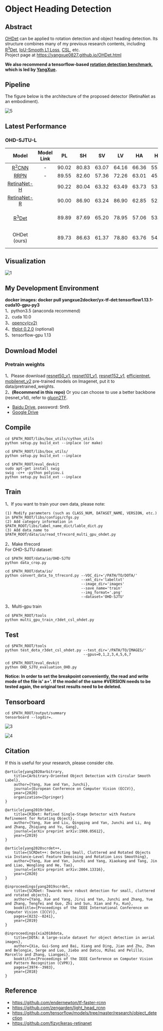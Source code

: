 # Object Heading Detection

## Abstract
[OHDet]() can be applied to rotation detection and object heading detection. Its structure combines many of my previous research contents, including [R<sup>3</sup>Det](https://arxiv.org/abs/1908.05612), [IoU-Smooth L1 Loss](https://arxiv.org/abs/1811.07126), [CSL](https://arxiv.org/abs/2003.05597), etc.    
Project page at https://yangxue0827.github.io/OHDet.html

**We also recommend a tensorflow-based [rotation detection benchmark](https://github.com/yangxue0827/RotationDetection), which is led by [YangXue](https://yangxue0827.github.io/).**

## Pipeline
The figure below is the architecture of the proposed detector (RetinaNet as an embodiment).    
     
![5](pipeline.png)

## Latest Performance
### OHD-SJTU-L
| Model | Model Link | PL | SH | SV | LV | HA | HC | AP<sub>50</sub> | AP<sub>75</sub> | AP<sub>50:95</sub> |  Configs  |  
|:------------:|:------------:|:------------:|:------------:|:---------:|:-----------:|:------------:|:------------:|:------------:|:---------:|:-----------:|:-----------:|   
|  [R<sup>2</sup>CNN](https://arxiv.org/abs/1706.09579) | - | 90.02 | 80.83 | 63.07 | 64.16 | 66.36 | 55.94 | 70.06 | 32.70 | 35.44 | - |
|  [RRPN](https://arxiv.org/pdf/1703.01086) | - | 89.55 | 82.60 | 57.36 | 72.26 | 63.01 | 45.27 | 68.34 | 22.03 | 31.12 | - |
|  [RetinaNet-H]((https://arxiv.org/abs/1908.05612)) | | 90.22 | 80.04 | 63.32 | 63.49 | 63.73 | 53.77 | 69.10 | 35.90 | 36.89 | [cfgs_res101_ohd-sjtu-all_v1.py](./libs/configs/OHD-SJTU/cfgs_res101_ohd-sjtu-all_v1.py) |
|  [RetinaNet-R]((https://arxiv.org/abs/1908.05612)) | | 90.00 | 86.90 | 63.24 | 86.90 | 62.85 | 52.35 | 72.78 | 40.13 | 40.58 | [cfgs_res101_ohd-sjtu-all_v2.py](./libs/configs/OHD-SJTU/cfgs_res101_ohd-sjtu-all_v1.py) |
|  [R<sup>3</sup>Det](https://arxiv.org/abs/1908.05612)  | | 89.89 | 87.69 | 65.20 | 78.95 | 57.06 | 53.50 | 72.05 | 36.51 | 38.57 | [cfgs_res101_ohd-sjtu-all_r3det_v1.py](./libs/configs/OHD-SJTU/cfgs_res101_ohd-sjtu-all_r3det_v1.py) |
|  OHDet (ours) | | 89.73 | 86.63 | 61.37 | 78.80 | 63.76 | 54.62 | 72.49 | 43.60 | 41.29 | [cfgs_res101_ohd-sjtu-all_r3det_csl_v1.py](./libs/configs/OHD-SJTU/cfgs_res101_ohd-sjtu-all_r3det_csl_v1.py) |

## Visualization
![1](P0086.jpg)

## My Development Environment
**docker images: docker pull yangxue2docker/yx-tf-det:tensorflow1.13.1-cuda10-gpu-py3**      
1、python3.5 (anaconda recommend)               
2、cuda 10.0                     
3、[opencv(cv2)](https://pypi.org/project/opencv-python/)       
4、[tfplot 0.2.0](https://github.com/wookayin/tensorflow-plot) (optional)            
5、tensorflow-gpu 1.13                              

## Download Model
### Pretrain weights
1、Please download [resnet50_v1](http://download.tensorflow.org/models/resnet_v1_50_2016_08_28.tar.gz), [resnet101_v1](http://download.tensorflow.org/models/resnet_v1_101_2016_08_28.tar.gz), [resnet152_v1](http://download.tensorflow.org/models/resnet_v1_152_2016_08_28.tar.gz), [efficientnet](https://github.com/tensorflow/tpu/tree/master/models/official/efficientnet), [mobilenet_v2](https://storage.googleapis.com/mobilenet_v2/checkpoints/mobilenet_v2_1.0_224.tgz) pre-trained models on Imagenet, put it to data/pretrained_weights.       
2、**(Recommend in this repo)** Or you can choose to use a better backbone (resnet_v1d), refer to [gluon2TF](https://github.com/yangJirui/gluon2TF).    
* [Baidu Drive](https://pan.baidu.com/s/1GpqKg0dOaaWmwshvv1qWGg), password: 5ht9.          
* [Google Drive](https://drive.google.com/drive/folders/1BM8ffn1WnsRRb5RcuAcyJAHX8NS2M1Gz?usp=sharing)      

## Compile
```  
cd $PATH_ROOT/libs/box_utils/cython_utils
python setup.py build_ext --inplace (or make)

cd $PATH_ROOT/libs/box_utils/
python setup.py build_ext --inplace

cd $PATH_ROOT/eval_devkit
sudo apt-get install swig
swig -c++ -python polyiou.i
python setup.py build_ext --inplace

```

## Train

1、If you want to train your own data, please note:  
```     
(1) Modify parameters (such as CLASS_NUM, DATASET_NAME, VERSION, etc.) in $PATH_ROOT/libs/configs/cfgs.py
(2) Add category information in $PATH_ROOT/libs/label_name_dict/lable_dict.py     
(3) Add data_name to $PATH_ROOT/data/io/read_tfrecord_multi_gpu_ohdet.py  
```     

2、Make tfrecord     
For OHD-SJTU dataset:      
```  
cd $PATH_ROOT/data/io/OHD-SJTU
python data_crop.py
```  

```  
cd $PATH_ROOT/data/io/  
python convert_data_to_tfrecord.py --VOC_dir='/PATH/TO/DOTA/' 
                                   --xml_dir='labeltxt'
                                   --image_dir='images'
                                   --save_name='train' 
                                   --img_format='.png' 
                                   --dataset='OHD-SJTU'
```      

3、Multi-gpu train
```  
cd $PATH_ROOT/tools
python multi_gpu_train_r3det_csl_ohdet.py
```

## Test
```  
cd $PATH_ROOT/tools
python test_dota_r3det_csl_ohdet.py --test_dir='/PATH/TO/IMAGES/'  
                                    --gpus=0,1,2,3,4,5,6,7  

cd $PATH_ROOT/eval_devkit
python OHD_SJTU_evaluation_OHD.py
``` 

**Notice: In order to set the breakpoint conveniently, the read and write mode of the file is' a+'. If the model of the same #VERSION needs to be tested again, the original test results need to be deleted.**      

## Tensorboard
```  
cd $PATH_ROOT/output/summary
tensorboard --logdir=.
``` 

![3](images.png)

![4](scalars.png)

## Citation

If this is useful for your research, please consider cite.

```
@article{yang2020arbitrary,
    title={Arbitrary-Oriented Object Detection with Circular Smooth Label},
    author={Yang, Xue and Yan, Junchi},
    journal={European Conference on Computer Vision (ECCV)},
    year={2020}
    organization={Springer}
}

@article{yang2019r3det,
    title={R3Det: Refined Single-Stage Detector with Feature Refinement for Rotating Object},
    author={Yang, Xue and Liu, Qingqing and Yan, Junchi and Li, Ang and Zhang, Zhiqiang and Yu, Gang},
    journal={arXiv preprint arXiv:1908.05612},
    year={2019}
}

@article{yang2020scrdet++,
    title={SCRDet++: Detecting Small, Cluttered and Rotated Objects via Instance-Level Feature Denoising and Rotation Loss Smoothing},
    author={Yang, Xue and Yan, Junchi and Yang, Xiaokang and Tang, Jin and Liao, Wenglong and He, Tao},
    journal={arXiv preprint arXiv:2004.13316},
    year={2020}
}

@inproceedings{yang2019scrdet,
    title={SCRDet: Towards more robust detection for small, cluttered and rotated objects},
    author={Yang, Xue and Yang, Jirui and Yan, Junchi and Zhang, Yue and Zhang, Tengfei and Guo, Zhi and Sun, Xian and Fu, Kun},
    booktitle={Proceedings of the IEEE International Conference on Computer Vision (ICCV)},
    pages={8232--8241},
    year={2019}
}

@inproceedings{xia2018dota,
    title={DOTA: A large-scale dataset for object detection in aerial images},
    author={Xia, Gui-Song and Bai, Xiang and Ding, Jian and Zhu, Zhen and Belongie, Serge and Luo, Jiebo and Datcu, Mihai and Pelillo, Marcello and Zhang, Liangpei},
    booktitle={Proceedings of the IEEE Conference on Computer Vision and Pattern Recognition (CVPR)},
    pages={3974--3983},
    year={2018}
}

```

## Reference
- https://github.com/endernewton/tf-faster-rcnn   
- https://github.com/zengarden/light_head_rcnn   
- https://github.com/tensorflow/models/tree/master/research/object_detection    
- https://github.com/fizyr/keras-retinanet     


